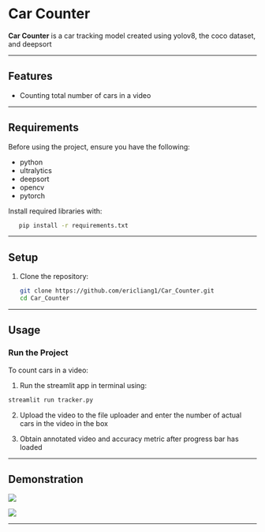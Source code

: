   # Car Counter

**Car Counter** is a car tracking model created using yolov8, the coco dataset, and deepsort

---

## Features

- Counting total number of cars in a video

---

## Requirements

Before using the project, ensure you have the following:

- python
- ultralytics
- deepsort
- opencv
- pytorch

Install required libraries with:

```bash
   pip install -r requirements.txt
   ```

---

## Setup

1. Clone the repository:

   ```bash
   git clone https://github.com/ericliang1/Car_Counter.git
   cd Car_Counter
   ```
---

## Usage

### Run the Project

To count cars in a video:

1. Run the streamlit app in terminal using:

```bash
streamlit run tracker.py
```

2. Upload the video to the file uploader and enter the number of actual cars in the video in the box

3. Obtain annotated video and accuracy metric after progress bar has loaded
   
---

## Demonstration

![](https://github.com/ericliang1/Car_Counter/blob/main/output_cars.gif)

![](https://github.com/ericliang1/Car_Counter/blob/main/output_cars2.gif)

---



